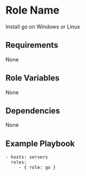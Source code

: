Role Name
=========

Install go on Windows or Linux

Requirements
------------

None

Role Variables
--------------

None

Dependencies
------------

None

Example Playbook
----------------

    - hosts: servers
      roles:
         - { role: go }

